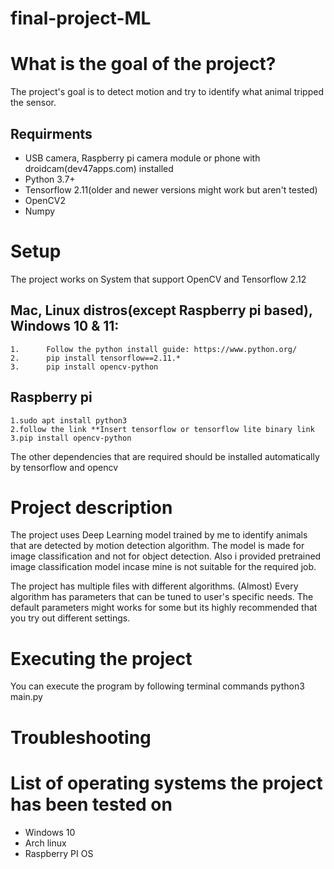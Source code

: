 # final-project-ML

# What is the goal of the project?
The project's goal is to detect motion and try to identify what animal tripped the sensor.


## Requirments
* USB camera, Raspberry pi camera module or phone with droidcam(dev47apps.com) installed
* Python 3.7+
* Tensorflow 2.11(older and newer versions might work but aren't tested)
* OpenCV2
* Numpy


# Setup
   The project works on System that support OpenCV and Tensorflow 2.12


## Mac, Linux distros(except Raspberry pi based), Windows 10 & 11:
    1.      Follow the python install guide: https://www.python.org/
    2.      pip install tensorflow==2.11.*
    3.      pip install opencv-python




## Raspberry pi

    1.sudo apt install python3
    2.follow the link **Insert tensorflow or tensorflow lite binary link
    3.pip install opencv-python

The other dependencies that are required should be installed automatically by tensorflow and opencv


# Project description

The project uses Deep Learning model trained by me to identify animals that are detected by motion detection algorithm.
The model is made for image classification and not for object detection.
Also i provided pretrained image classification model incase mine is not suitable for the required job.

The project has multiple files with different algorithms. 
(Almost) Every algorithm has parameters that can be tuned to user's specific needs. 
The default parameters might works for some but its highly recommended that you try out different settings.





# Executing the project
You can execute the program by following terminal commands
    python3 main.py





# Troubleshooting



# List of operating systems the project has been tested on
* Windows 10
* Arch linux
* Raspberry PI OS

